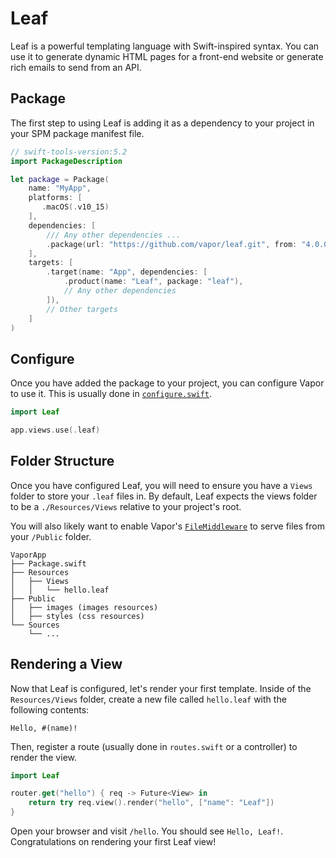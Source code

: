 # Leaf

Leaf is a powerful templating language with Swift-inspired syntax. You can use it to generate dynamic HTML pages for a front-end website or generate rich emails to send from an API.

## Package

The first step to using Leaf is adding it as a dependency to your project in your SPM package manifest file.

```swift
// swift-tools-version:5.2
import PackageDescription

let package = Package(
    name: "MyApp",
    platforms: [
       .macOS(.v10_15)
    ],
    dependencies: [
        /// Any other dependencies ...
        .package(url: "https://github.com/vapor/leaf.git", from: "4.0.0"),
    ],
    targets: [
        .target(name: "App", dependencies: [
            .product(name: "Leaf", package: "leaf"),
            // Any other dependencies
        ]),
        // Other targets
    ]
)
```

## Configure

Once you have added the package to your project, you can configure Vapor to use it. This is usually done in [`configure.swift`](../folder-structure.md#configureswift).

```swift
import Leaf

app.views.use(.leaf)
```

## Folder Structure

Once you have configured Leaf, you will need to ensure you have a `Views` folder to store your `.leaf` files in. By default, Leaf expects the views folder to be a `./Resources/Views` relative to your project's root.

You will also likely want to enable Vapor's [`FileMiddleware`](https://api.vapor.codes/vapor/latest/Vapor/Classes/FileMiddleware.html) to serve files from your `/Public` folder. 

```
VaporApp
├── Package.swift
├── Resources
│   ├── Views
│   │   └── hello.leaf
├── Public
│   ├── images (images resources)
│   ├── styles (css resources)
└── Sources
    └── ...
```

## Rendering a View

Now that Leaf is configured, let's render your first template. Inside of the `Resources/Views` folder, create a new file called `hello.leaf` with the following contents:

```leaf
Hello, #(name)!
```

Then, register a route (usually done in `routes.swift` or a controller) to render the view.

```swift
import Leaf

router.get("hello") { req -> Future<View> in
    return try req.view().render("hello", ["name": "Leaf"])
}
```

Open your browser and visit `/hello`. You should see `Hello, Leaf!`. Congratulations on rendering your first Leaf view!
